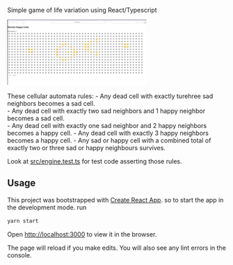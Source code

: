 Simple game of life variation using React/Typescript



![Animated dead, sad & happy cells](preview.gif)


These cellular automata rules:
    - Any dead cell with exactly turehree sad neighbors becomes a sad cell.    
    - Any dead cell with exactly two sad neighbors and 1 happy neighbor becomes a sad cell.    
    - Any dead cell with exactly one sad neighbor and 2 happy neighbors becomes a happy cell.
    - Any dead cell with exactly 3 happy neighbors becomes a happy cell.
    - Any sad or happy cell with a combined total of exactly two or three sad or happy neighbours survives.
    
Look at [src/engine.test.ts](https://github.com/rilopez/mostly-happy-cells/blob/master/src/engine.test.ts#L4)  for test code 
asserting those rules.


## Usage 

This project was bootstrapped with [Create React App](https://github.com/facebook/create-react-app). 
so to start  the app in the development mode. run 

```bash 
yarn start
```

Open [http://localhost:3000](http://localhost:3000) to view it in the browser.

The page will reload if you make edits. You will also see any lint errors in the console.
